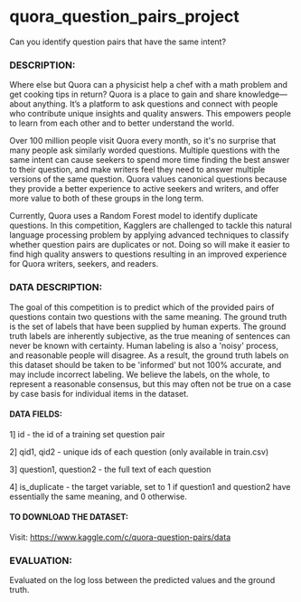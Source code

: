 # quora_question_pairs_project
Can you identify question pairs that have the same intent?

### DESCRIPTION:
Where else but Quora can a physicist help a chef with a math problem and get cooking tips in return? Quora is a place to gain and share knowledge—about anything. It’s a platform to ask questions and connect with people who contribute unique insights and quality answers. This empowers people to learn from each other and to better understand the world.

Over 100 million people visit Quora every month, so it's no surprise that many people ask similarly worded questions. Multiple questions with the same intent can cause seekers to spend more time finding the best answer to their question, and make writers feel they need to answer multiple versions of the same question. Quora values canonical questions because they provide a better experience to active seekers and writers, and offer more value to both of these groups in the long term.

Currently, Quora uses a Random Forest model to identify duplicate questions. In this competition, Kagglers are challenged to tackle this natural language processing problem by applying advanced techniques to classify whether question pairs are duplicates or not. Doing so will make it easier to find high quality answers to questions resulting in an improved experience for Quora writers, seekers, and readers.

### DATA DESCRIPTION:
The goal of this competition is to predict which of the provided pairs of questions contain two questions with the same meaning. The ground truth is the set of labels that have been supplied by human experts. The ground truth labels are inherently subjective, as the true meaning of sentences can never be known with certainty. Human labeling is also a 'noisy' process, and reasonable people will disagree. As a result, the ground truth labels on this dataset should be taken to be 'informed' but not 100% accurate, and may include incorrect labeling. We believe the labels, on the whole, to represent a reasonable consensus, but this may often not be true on a case by case basis for individual items in the dataset.

#### DATA FIELDS:
1] id - the id of a training set question pair

2] qid1, qid2 - unique ids of each question (only available in train.csv)

3] question1, question2 - the full text of each question

4] is_duplicate - the target variable, set to 1 if question1 and question2 have essentially the same meaning, and 0 otherwise.

#### TO DOWNLOAD THE DATASET:
Visit: https://www.kaggle.com/c/quora-question-pairs/data

### EVALUATION:
Evaluated on the log loss between the predicted values and the ground truth.
